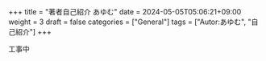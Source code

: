 +++
title = "著者自己紹介 あゆむ"
date = 2024-05-05T05:06:21+09:00
weight = 3
draft = false
categories = ["General"]
tags = ["Autor:あゆむ", "自己紹介"]
+++

工事中
